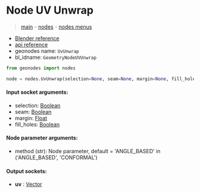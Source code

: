 # Node UV Unwrap

> [main](../structure.md) - [nodes](nodes.md) - [nodes menus](nodes_menus.md)

- [Blender reference](https://docs.blender.org/manual/en/latest/modeling/geometry_nodes/uv/uv_unwrap.html)
- [api reference](https://docs.blender.org/api/current/bpy.types.GeometryNodeUVUnwrap.html)
- geonodes name: `UvUnwrap`
- bl_idname: `GeometryNodeUVUnwrap`

```python
from geonodes import nodes

node = nodes.UvUnwrap(selection=None, seam=None, margin=None, fill_holes=None, method='ANGLE_BASED')
```

#### Input socket arguments:

- selection: [Boolean](Boolean.md)
- seam: [Boolean](Boolean.md)
- margin: [Float](Float.md)
- fill_holes: [Boolean](Boolean.md)

#### Node parameter arguments:

- method (str): Node parameter, default = 'ANGLE_BASED' in ('ANGLE_BASED', 'CONFORMAL')

#### Output sockets:

- **uv** : [Vector](Vector)

